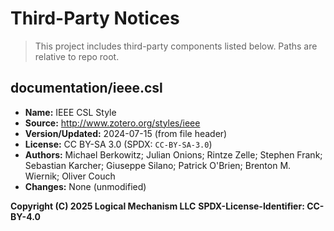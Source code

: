 # Third-Party Notices

> This project includes third-party components listed below. Paths are relative to repo root.

## documentation/ieee.csl
- **Name:** IEEE CSL Style
- **Source:** http://www.zotero.org/styles/ieee
- **Version/Updated:** 2024-07-15 (from file header)
- **License:** CC BY-SA 3.0 (SPDX: `CC-BY-SA-3.0`)
- **Authors:** Michael Berkowitz; Julian Onions; Rintze Zelle; Stephen Frank; Sebastian Karcher; Giuseppe Silano; Patrick O'Brien; Brenton M. Wiernik; Oliver Couch
- **Changes:** None (unmodified)

**Copyright (C) 2025 Logical Mechanism LLC**
**SPDX-License-Identifier: CC-BY-4.0**
